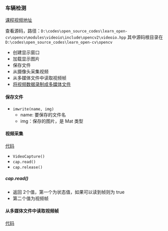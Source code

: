 ### 车辆检测

[课程视频地址](https://www.bilibili.com/video/BV1E34y1W7U5?p=9&vd_source=82b7ac2fbd7ece380f983e2c23199d99)

查看源码，路径：`D:\codes\open_source_codes\learn_open-cv\opencv\modules\videoio\include\opencv2\videoio.hpp` 其中源码根目录在 `D:\codes\open_source_codes\learn_open-cv\opencv`

- 创建显示窗口
- 加载显示图片
- 保存文件
- 从摄像头采集视频
- 从多媒体文件中读取视频帧
- [将视频数据录制成多媒体文件](./docs/section_6.md)

#### 保存文件

- `imwrite(name, img)`
    - name: 要保存的文件名
    - img：保存的图片，是 Mat 类型


#### 视频采集

[代码](./cap_video.py)

- `VideoCapture()`
- `cap.read()`
- `cap.release()`


##### cap.read()


- 返回 2个值，第一个为状态值，如果可以读到帧则为 true
- 第二个值为视频帧

#### 从多媒体文件中读取视频帧

[代码](./read_video_file.py)